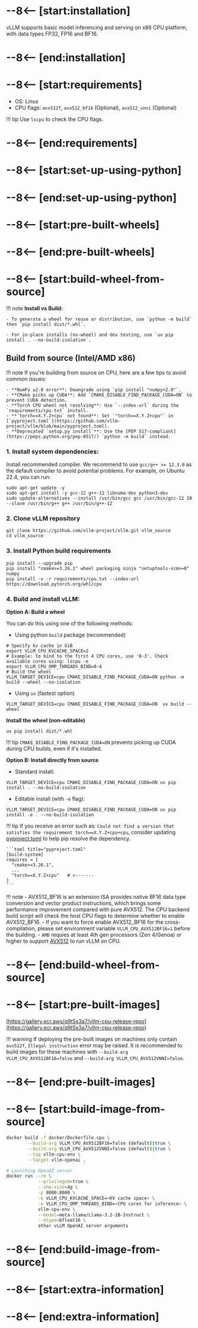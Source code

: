 # --8<-- [start:installation]

vLLM supports basic model inferencing and serving on x86 CPU platform, with data types FP32, FP16 and BF16.

# --8<-- [end:installation]
# --8<-- [start:requirements]

- OS: Linux
- CPU flags: `avx512f`, `avx512_bf16` (Optional), `avx512_vnni` (Optional)

!!! tip
    Use `lscpu` to check the CPU flags.

# --8<-- [end:requirements]
# --8<-- [start:set-up-using-python]

# --8<-- [end:set-up-using-python]
# --8<-- [start:pre-built-wheels]

# --8<-- [end:pre-built-wheels]
# --8<-- [start:build-wheel-from-source]

!!! note
    **Install vs Build:**

    - To generate a wheel for reuse or distribution, use `python -m build` then `pip install dist/*.whl`.

    - For in-place installs (no-wheel) and dev testing, use `uv pip install . --no-build-isolation`.


## Build from source (Intel/AMD x86)

!!! note
    If you're building from source on CPU, here are a few tips to avoid common issues:

    - **NumPy ≥2.0 error**: Downgrade using `pip install "numpy<2.0"`.
    - **CMake picks up CUDA**: Add `CMAKE_DISABLE_FIND_PACKAGE_CUDA=ON` to prevent CUDA detection.
    - **Torch CPU wheel not resolving**: Use `--index-url` during the `requirements/cpu.txt` install.
    - **`torch==X.Y.Z+cpu` not found**: Set `"torch==X.Y.Z+cpu"` in [`pyproject.toml`](https://github.com/vllm-project/vllm/blob/main/pyproject.toml).
    - **Deprecated `setup.py install`**: Use the [PEP 517-compliant](https://peps.python.org/pep-0517/) `python -m build` instead.



### 1. Install system dependencies:
 Install recommended compiler. We recommend to use `gcc/g++ >= 12.3.0` as the default compiler to avoid potential problems. For example, on Ubuntu 22.4, you can run:

```console
sudo apt-get update -y
sudo apt-get install -y gcc-12 g++-12 libnuma-dev python3-dev
sudo update-alternatives --install /usr/bin/gcc gcc /usr/bin/gcc-12 10 --slave /usr/bin/g++ g++ /usr/bin/g++-12
```
### 2. Clone vLLM repository

```console
git clone https://github.com/vllm-project/vllm.git vllm_source
cd vllm_source
```
### 3. Install Python build requirements 
```console 
pip install --upgrade pip
pip install "cmake>=3.26.1" wheel packaging ninja "setuptools-scm>=8" numpy
pip install -v -r requirements/cpu.txt --index-url https://download.pytorch.org/whl/cpu
```
### 4. Build and install vLLM:
**Option A: Build a wheel**

You can do this using one of the following methods: 

- Using python `build` package (recommended)   
```console
# Specify kv cache in GiB
export VLLM_CPU_KVCACHE_SPACE=2
# Example: to bind to the first 4 CPU cores, use '0-3'. Check available cores using: lscpu -e
export VLLM_CPU_OMP_THREADS_BIND=0-4 
# Build the wheel
VLLM_TARGET_DEVICE=cpu CMAKE_DISABLE_FIND_PACKAGE_CUDA=ON python -m build --wheel --no-isolation
```
- Using `uv` (fastest option)
```
VLLM_TARGET_DEVICE=cpu CMAKE_DISABLE_FIND_PACKAGE_CUDA=ON  uv build --wheel

```
**Install the wheel (non-editable)**
```
uv pip install dist/*.whl
```
!!! tip 
    `CMAKE_DISABLE_FIND_PACKAGE_CUDA=ON` prevents picking up CUDA during CPU builds, even if it's installed.

**Option B: Install directly from source**

- Standard install:
```console
VLLM_TARGET_DEVICE=cpu CMAKE_DISABLE_FIND_PACKAGE_CUDA=ON uv pip install . --no-build-isolation
```
- Editable install (with `-e` flag): 
```console
VLLM_TARGET_DEVICE=cpu CMAKE_DISABLE_FIND_PACKAGE_CUDA=ON uv pip install -e . --no-build-isolation
```

!!! tip
    If you receive an error such as: `Could not find a version that satisfies the requirement torch==X.Y.Z+cpu+cpu`, consider updating [pyproject.toml](https://github.com/vllm-project/vllm/blob/main/pyproject.toml) to help pip resolve the dependency.

    ```toml title="pyproject.toml"
    [build-system]
    requires = [
      "cmake>=3.26.1",
      ...
      "torch==X.Y.Z+cpu"   # <-------
    ]
    ```

!!! note
    - AVX512_BF16 is an extension ISA provides native BF16 data type conversion and vector product instructions, which brings some performance improvement compared with pure AVX512. The CPU backend build script will check the host CPU flags to determine whether to enable AVX512_BF16.
    - If you want to force enable AVX512_BF16 for the cross-compilation, please set environment variable `VLLM_CPU_AVX512BF16=1` before the building.
    - `AMD` requies at least 4th gen processors (Zen 4/Genoa) or higher to support [AVX512](https://www.phoronix.com/review/amd-zen4-avx512) to run vLLM on CPU.

# --8<-- [end:build-wheel-from-source]
# --8<-- [start:pre-built-images]

[https://gallery.ecr.aws/q9t5s3a7/vllm-cpu-release-repo](https://gallery.ecr.aws/q9t5s3a7/vllm-cpu-release-repo)

!!! warning
    If deploying the pre-built images on machines only contain `avx512f`, `Illegal instruction` error may be raised. It is recommended to build images for these machines with `--build-arg VLLM_CPU_AVX512BF16=false` and `--build-arg VLLM_CPU_AVX512VNNI=false`.

# --8<-- [end:pre-built-images]
# --8<-- [start:build-image-from-source]

```bash
docker build -f docker/Dockerfile.cpu \
        --build-arg VLLM_CPU_AVX512BF16=false (default)|true \
        --build-arg VLLM_CPU_AVX512VNNI=false (default)|true \
        --tag vllm-cpu-env \
        --target vllm-openai .

# Launching OpenAI server
docker run --rm \
            --privileged=true \
            --shm-size=4g \
            -p 8000:8000 \
            -e VLLM_CPU_KVCACHE_SPACE=<KV cache space> \
            -e VLLM_CPU_OMP_THREADS_BIND=<CPU cores for inference> \
            vllm-cpu-env \
            --model=meta-llama/Llama-3.2-1B-Instruct \
            --dtype=bfloat16 \
            other vLLM OpenAI server arguments
```

# --8<-- [end:build-image-from-source]
# --8<-- [start:extra-information]
# --8<-- [end:extra-information]

